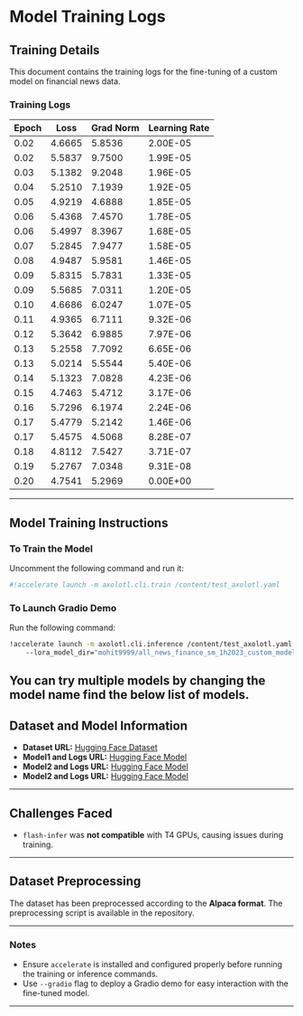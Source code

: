 # Model Training Logs

## Training Details
This document contains the training logs for the fine-tuning of a custom model on financial news data.

### Training Logs
| Epoch | Loss  | Grad Norm | Learning Rate |
|-------|-------|------------|---------------|
| 0.02  | 4.6665 | 5.8536      | 2.00E-05      |
| 0.02  | 5.5837 | 9.7500      | 1.99E-05      |
| 0.03  | 5.1382 | 9.2048      | 1.96E-05      |
| 0.04  | 5.2510 | 7.1939      | 1.92E-05      |
| 0.05  | 4.9219 | 4.6888      | 1.85E-05      |
| 0.06  | 5.4368 | 7.4570      | 1.78E-05      |
| 0.06  | 5.4997 | 8.3967      | 1.68E-05      |
| 0.07  | 5.2845 | 7.9477      | 1.58E-05      |
| 0.08  | 4.9487 | 5.9581      | 1.46E-05      |
| 0.09  | 5.8315 | 5.7831      | 1.33E-05      |
| 0.09  | 5.5685 | 7.0311      | 1.20E-05      |
| 0.10  | 4.6686 | 6.0247      | 1.07E-05      |
| 0.11  | 4.9365 | 6.7111      | 9.32E-06      |
| 0.12  | 5.3642 | 6.9885      | 7.97E-06      |
| 0.13  | 5.2558 | 7.7092      | 6.65E-06      |
| 0.13  | 5.0214 | 5.5544      | 5.40E-06      |
| 0.14  | 5.1323 | 7.0828      | 4.23E-06      |
| 0.15  | 4.7463 | 5.4712      | 3.17E-06      |
| 0.16  | 5.7296 | 6.1974      | 2.24E-06      |
| 0.17  | 5.4779 | 5.2142      | 1.46E-06      |
| 0.17  | 5.4575 | 4.5068      | 8.28E-07      |
| 0.18  | 4.8112 | 7.5427      | 3.71E-07      |
| 0.19  | 5.2767 | 7.0348      | 9.31E-08      |
| 0.20  | 4.7541 | 5.2969      | 0.00E+00      |

---

## Model Training Instructions
### To Train the Model
Uncomment the following command and run it:
```bash
#!accelerate launch -m axolotl.cli.train /content/test_axolotl.yaml
```

### To Launch Gradio Demo
Run the following command:
```bash
!accelerate launch -m axolotl.cli.inference /content/test_axolotl.yaml \ 
    --lora_model_dir="mohit9999/all_news_finance_sm_1h2023_custom_model" --gradio
```
You can try multiple models by changing the model name find the below list of models.
---

## Dataset and Model Information
- **Dataset URL:** [Hugging Face Dataset](https://huggingface.co/mohit9999/all_news_finance_sm_1h2023_custom)
- **Model1 and Logs URL:** [Hugging Face Model](https://huggingface.co/mohit9999/all_news_finance_sm_1h2023_custom_model)
- **Model2 and Logs URL:** [Hugging Face Model](https://huggingface.co/mohit9999/all_news_finance_sm_1h2023_custom_model_2)
- **Model2 and Logs URL:** [Hugging Face Model](https://huggingface.co/mohit9999/all_news_finance_sm_1h2023_custom_model_3)

---

## Challenges Faced
- `flash-infer` was **not compatible** with T4 GPUs, causing issues during training.

---

## Dataset Preprocessing
The dataset has been preprocessed according to the **Alpaca format**. The preprocessing script is available in the repository.

---

### Notes
- Ensure `accelerate` is installed and configured properly before running the training or inference commands.
- Use `--gradio` flag to deploy a Gradio demo for easy interaction with the fine-tuned model.

---
